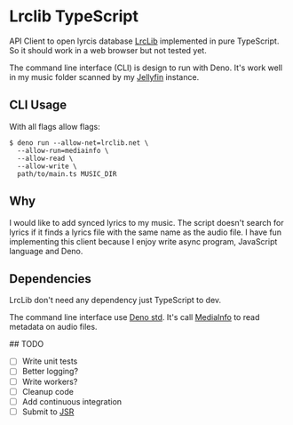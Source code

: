 # Lrclib TypeScript

API Client to open lyrcis database [LrcLib](https://lrclib.net) implemented in
pure TypeScript. So it should work in a web browser but not tested yet.

The command line interface (CLI) is design to run with Deno. It's work well in
my music folder scanned by my [Jellyfin](https://jellyfin.org/) instance.

## CLI Usage

With all flags allow flags:

```
$ deno run --allow-net=lrclib.net \
  --allow-run=mediainfo \
  --allow-read \
  --allow-write \
  path/to/main.ts MUSIC_DIR
```

## Why

I would like to add synced lyrics to my music. The script doesn't search for
lyrics if it finds a lyrics file with the same name as the audio file. I have
fun implementing this client because I enjoy write async program, JavaScript
language and Deno.

## Dependencies

LrcLib don't need any dependency just TypeScript to dev.

The command line interface use [Deno std](https://jsr.io/@std). It's call
[MediaInfo](https://mediaarea.net/fr/MediaInfo) to read metadata on audio files.

## TODO

- [ ] Write unit tests
- [ ] Better logging?
- [ ] Write workers?
- [ ] Cleanup code
- [ ] Add continuous integration
- [ ] Submit to [JSR](https://jsr.io)
